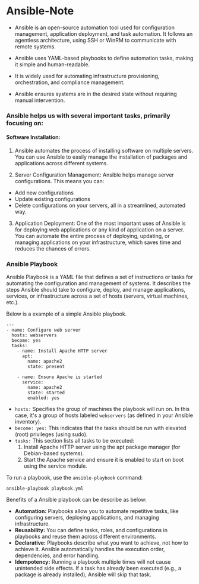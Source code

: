 # Ansible-Note

* Ansible is an open-source automation tool used for configuration management, application deployment, and task automation. It follows an agentless architecture, using SSH or WinRM to communicate with remote systems. 

* Ansible uses YAML-based playbooks to define automation tasks, making it simple and human-readable.

* It is widely used for automating infrastructure provisioning, orchestration, and compliance management.

* Ansible ensures systems are in the desired state without requiring manual intervention.

### Ansible helps us with several important tasks, primarily focusing on:

#### Software Installation:
1. Ansible automates the process of installing software on multiple servers. You can use Ansible to easily manage the installation of packages and applications across different systems.

2. Server Configuration Management:
Ansible helps manage server configurations. This means you can:

* Add new configurations
* Update existing configurations
* Delete configurations on your servers, all in a streamlined, automated way.

3. Application Deployment:
One of the most important uses of Ansible is for deploying web applications or any kind of application on a server. You can automate the entire process of deploying, updating, or managing applications on your infrastructure, which saves time and reduces the chances of errors.

### Ansible Playbook

Ansible Playbook is a YAML file that defines a set of instructions or tasks for automating the configuration and management of systems. It describes the steps Ansible should take to configure, deploy, and manage applications, services, or infrastructure across a set of hosts (servers, virtual machines, etc.).

Below is a example of a simple Ansible playbook.

```
---
- name: Configure web server
  hosts: webservers
  become: yes
  tasks:
    - name: Install Apache HTTP server
      apt:
        name: apache2
        state: present

    - name: Ensure Apache is started
      service:
        name: apache2
        state: started
        enabled: yes
```

* ```hosts:``` Specifies the group of machines the playbook will run on. In this case, it's a group of hosts labeled ```webservers``` (as defined in your Ansible inventory).
* ```become: yes:``` This indicates that the tasks should be run with elevated (root) privileges (using sudo).
* ```tasks:``` This section lists all tasks to be executed:
    1. Install Apache HTTP server using the apt package manager (for Debian-based systems).
    2. Start the Apache service and ensure it is enabled to start on boot using the service module.

To run a playbook, use the ```ansible-playbook``` command:

```ansible-playbook playbook.yml```

Benefits of a Ansible playbook can be describe as below:

* **Automation:** Playbooks allow you to automate repetitive tasks, like configuring servers, deploying applications, and managing infrastructure.
* **Reusability:** You can define tasks, roles, and configurations in playbooks and reuse them across different environments.
* **Declarative:** Playbooks describe what you want to achieve, not how to achieve it. Ansible automatically handles the execution order, dependencies, and error handling.
* **Idempotency:** Running a playbook multiple times will not cause unintended side effects. If a task has already been executed (e.g., a package is already installed), Ansible will skip that task.